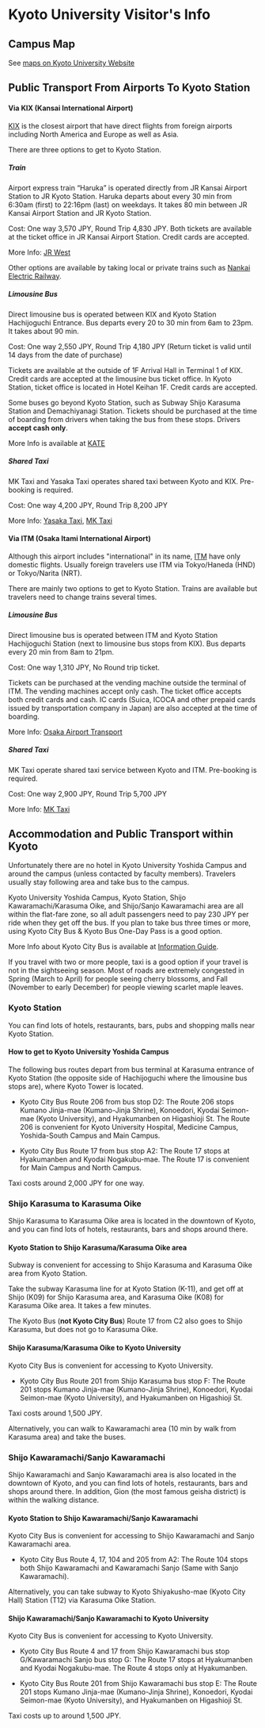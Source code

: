# Kyoto University Visitor's Info
## Campus Map

See [maps on Kyoto University Website](http://www.kyoto-u.ac.jp/en/access/yoshida)

## Public Transport From Airports To Kyoto Station
#### Via KIX (Kansai International Airport)
[KIX](https://www.kansai-airport.or.jp/en/) is the closest airport that have direct flights from foreign airports including North America and Europe as well as Asia.

There are three options to get to Kyoto Station.

##### Train
Airport express train “Haruka” is operated directly from JR Kansai Airport Station to JR Kyoto Station. Haruka departs about every 30 min from 6:30am (first) to 22:16pm (last) on weekdays. It takes 80 min between JR Kansai Airport Station and JR Kyoto Station.

Cost: One way 3,570 JPY, Round Trip 4,830 JPY.
 Both tickets are available at the ticket office in JR Kansai Airport Station. Credit cards are accepted.

More Info: [JR West](https://www.westjr.co.jp/global/en/travel/shopping/access/train.html)

 Other options are available by taking local or private trains such as [Nankai Electric Railway](http://www.howto-osaka.com/en/ticket/ticket/kyoto.html).

##### Limousine Bus
Direct limousine bus is operated between KIX and Kyoto Station Hachijoguchi Entrance. Bus departs every 20 to 30 min from 6am to 23pm. It takes about 90 min.

Cost: One way 2,550 JPY, Round Trip 4,180 JPY (Return ticket is valid until 14 days from the date of purchase)

Tickets are available at the outside of 1F Arrival Hall in Terminal 1 of KIX. Credit cards are accepted at the limousine bus ticket office.
In Kyoto Station, ticket office is located in Hotel Keihan 1F. Credit cards are accepted.

Some buses go beyond Kyoto Station, such as Subway Shijo Karasuma Station and Demachiyanagi Station. Tickets should be purchased at the time of boarding from drivers when taking the bus from these stops. Drivers **accept cash only**.

More Info is available at [KATE](http://www.kate.co.jp/en/)

##### Shared Taxi
MK Taxi and Yasaka Taxi operates shared taxi between Kyoto and KIX. Pre-booking is required.

Cost: One way 4,200 JPY, Round Trip 8,200 JPY

More Info: [Yasaka Taxi](http://www.yasaka.jp/english/shuttle/index.html), [MK Taxi](http://www.mk-group.co.jp/english/shuttle_kyoto.html)

#### Via ITM (Osaka Itami International Airport)
Although this airport includes "international" in its name, [ITM](https://www.osaka-airport.co.jp/en/) have only domestic flights. Usually foreign travelers use ITM via Tokyo/Haneda (HND) or Tokyo/Narita (NRT).

There are mainly two options to get to Kyoto Station. Trains are available but travelers need to change trains several times.

##### Limousine Bus
Direct limousine bus is operated between ITM and Kyoto Station Hachijoguchi Station (next to limousine bus stops from KIX). Bus departs every 20 min from 8am to 21pm.

Cost: One way 1,310 JPY, No Round trip ticket.

Tickets can be purchased at the vending machine outside the terminal of ITM. The vending machines accept only cash. The ticket office accepts both credit cards and cash. IC cards (Suica, ICOCA and other prepaid cards issued by transportation company in Japan) are also accepted at the time of boarding.

More Info: [Osaka Airport Transport](http://www.okkbus.co.jp/en/timetable/itm/f_kyt.html)

##### Shared Taxi
MK Taxi operate shared taxi service between Kyoto and ITM. Pre-booking is required.

Cost: One way 2,900 JPY, Round Trip 5,700 JPY

More Info: [MK Taxi](http://www.mk-group.co.jp/english/shuttle_kyoto.html)

## Accommodation and Public Transport within Kyoto

Unfortunately there are no hotel in Kyoto University Yoshida Campus and around the campus (unless contacted by faculty members).
Travelers usually stay following area and take bus to the campus.

Kyoto University Yoshida Campus, Kyoto Station, Shijo Kawaramachi/Karasuma Oike, and Shijo/Sanjo Kawaramachi area are all within the flat-fare zone, so all adult passengers need to pay 230 JPY per ride when they get off the bus. If you plan to take bus three times or more, using Kyoto City Bus & Kyoto Bus One-Day Pass is a good option.

More Info about Kyoto City Bus is available at [Information Guide](https://www2.city.kyoto.lg.jp/kotsu/webguide/index.html).

If you travel with two or more people, taxi is a good option if your travel is not in the sightseeing season. Most of roads are extremely congested in Spring (March to April) for people seeing cherry blossoms, and Fall (November to early December) for people viewing scarlet maple leaves.

### Kyoto Station
You can find lots of hotels, restaurants, bars, pubs and shopping malls near Kyoto Station.

#### How to get to Kyoto University Yoshida Campus
The following bus routes depart from bus terminal at Karasuma entrance of Kyoto Station (the opposite side of Hachijoguchi where the limousine bus stops are), where Kyoto Tower is located.

- Kyoto City Bus Route 206 from bus stop D2: The Route 206 stops Kumano Jinja-mae (Kumano-Jinja Shrine), Konoedori, Kyodai Seimon-mae (Kyoto University), and Hyakumanben on Higashioji St. The Route 206 is convenient for Kyoto University Hospital, Medicine Campus, Yoshida-South Campus and Main Campus.

- Kyoto City Bus Route 17 from bus stop A2: The Route 17 stops at Hyakumanben and Kyodai Nogakubu-mae. The Route 17 is convenient for Main Campus and North Campus.

Taxi costs around 2,000 JPY for one way.

### Shijo Karasuma to Karasuma Oike
Shijo Karasuma to Karasuma Oike area is located in the downtown of Kyoto, and you can find lots of hotels, restaurants, bars and shops around there.

#### Kyoto Station to Shijo Karasuma/Karasuma Oike area

Subway is convenient for accessing to Shijo Karasuma and Karasuma Oike area from Kyoto Station.

Take the subway Karasuma line for at Kyoto Station (K-11), and get off at Shijo (K09) for Shijo Karasuma area, and Karasuma Oike (K08) for Karasuma Oike area. It takes a few minutes.

The Kyoto Bus (**not Kyoto City Bus**) Route 17 from C2 also goes to Shijo Karasuma, but does not go to Karasuma Oike.

#### Shijo Karasuma/Karasuma Oike to Kyoto University

Kyoto City Bus is convenient for accessing to Kyoto University.

- Kyoto City Bus Route 201 from Shijo Karasuma bus stop F: The Route 201 stops Kumano Jinja-mae (Kumano-Jinja Shrine), Konoedori, Kyodai Seimon-mae (Kyoto University), and Hyakumanben on Higashioji St.

Taxi costs around 1,500 JPY.

Alternatively, you can walk to Kawaramachi area (10 min by walk from Karasuma area) and take the buses.

### Shijo Kawaramachi/Sanjo Kawaramachi
Shijo Kawaramachi and Sanjo Kawaramachi area is also located in the downtown of Kyoto, and you can find lots of hotels, restaurants, bars and shops around there. In addition, Gion (the most famous geisha district) is within the walking distance.

#### Kyoto Station to Shijo Kawaramachi/Sanjo Kawaramachi

Kyoto City Bus is convenient for accessing to Shijo Kawaramachi and Sanjo Kawaramachi area.

- Kyoto City Bus Route 4, 17, 104 and 205 from A2: The Route 104 stops both Shijo Kawaramachi and Kawaramachi Sanjo (Same with Sanjo Kawaramachi).

Alternatively, you can take subway to Kyoto Shiyakusho-mae (Kyoto City Hall) Station (T12) via Karasuma Oike Station.

#### Shijo Kawaramachi/Sanjo Kawaramachi to Kyoto University

Kyoto City Bus is convenient for accessing to Kyoto University.

- Kyoto City Bus Route 4 and 17 from Shijo Kawaramachi bus stop G/Kawaramachi Sanjo bus stop G: The Route 17 stops at Hyakumanben and Kyodai Nogakubu-mae. The Route 4 stops only at Hyakumanben.

- Kyoto City Bus Route 201 from Shijo Kawaramachi bus stop E: The Route 201 stops Kumano Jinja-mae (Kumano-Jinja Shrine), Konoedori, Kyodai Seimon-mae (Kyoto University), and Hyakumanben on Higashioji St.

Taxi costs up to around 1,500 JPY.
